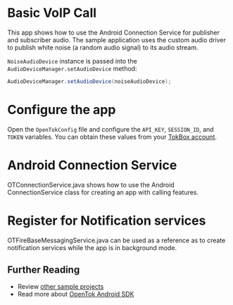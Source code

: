 # Basic VoIP Call

This app shows how to use the Android Connection Service for publisher and subscriber audio. 
The sample application uses the custom audio driver to publish white noise (a random audio signal)
to its audio stream.

`NoiseAudioDevice` instance is passed into the `AudioDeviceManager.setAudioDevice` method:

```java
AudioDeviceManager.setAudioDevice(noiseAudioDevice);
```

# Configure the app
Open the `OpenTokConfig` file and configure the `API_KEY`, `SESSION_ID`, and `TOKEN` variables. 
You can obtain these values from your [TokBox account](https://tokbox.com/account/#/).

# Android Connection Service
OTConnectionService.java shows how to use the Android ConnectionService class for creating an app
with calling features. 

# Register for Notification services
OTFireBaseMessagingService.java can be used as a reference as to create notification services while 
the app is in background mode. 

## Further Reading

* Review [other sample projects](../)
* Read more about [OpenTok Android SDK](https://tokbox.com/developer/sdks/android/)